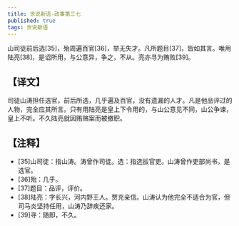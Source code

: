 ```yaml
---
title: 世说新语-政事第三七
published: true
tags: 世说新语
---
```


山司徒前后选[35]，殆周遍百官[36]，举无失才。凡所题目[37]，皆如其言。唯用陆亮[38]，是诏所用，与公意异，争之，不从。亮亦寻为贿败[39]。

## 【译文】

司徒山涛担任选官，前后所选，几乎遍及百官，没有遗漏的人才。凡是他品评过的人物，完全应其所言。只有用陆亮是皇上下令用的，与山公意见不同，山公争谏，皇上不听。不久陆亮就因贿赂案而被撤职。

## 【注释】

- [35]山司徒：指山涛。涛曾作司徒。选：指选拔官吏。山涛曾作吏部尚书，是选官。
- [36]殆：几乎。
- [37]题目：品评，评价。
- [38]陆亮：字长兴，河内野王人。贾充亲信。山涛认为他完全不适合为官，但司马炎坚持任用，山涛乃辞疾还家。
- [39]寻：随即，不久。
